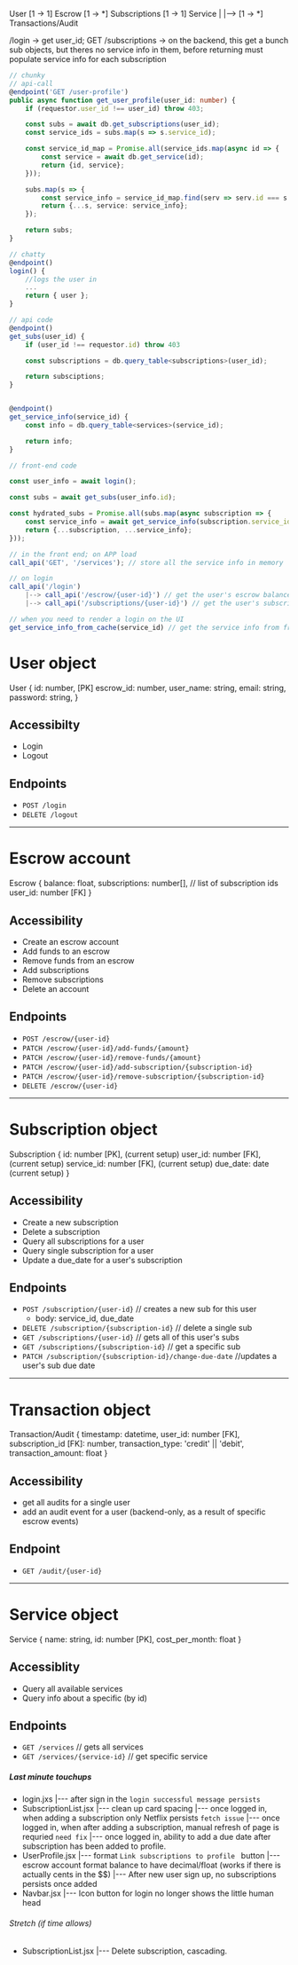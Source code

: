 User [1 -> 1] Escrow [1 -> *] Subscriptions [1 -> 1] Service
|
|--> [1 -> *] Transactions/Audit

/login
-> get user_id; GET /subscriptions
-> on the backend, this get a bunch sub objects, but theres no service info in them, before returning must populate service info for each subscription

```ts
// chunky
// api-call
@endpoint('GET /user-profile')
public async function get_user_profile(user_id: number) {
    if (requestor.user_id !== user_id) throw 403;

    const subs = await db.get_subscriptions(user_id);
    const service_ids = subs.map(s => s.service_id);

    const service_id_map = Promise.all(service_ids.map(async id => {
        const service = await db.get_service(id);
        return {id, service};
    }));

    subs.map(s => {
        const service_info = service_id_map.find(serv => serv.id === s.service_id);
        return {...s, service: service_info};
    });

    return subs;
}
```

```ts
// chatty
@endpoint()
login() {
    //logs the user in
    ...
    return { user };
}

// api code
@endpoint()
get_subs(user_id) {
    if (user_id !== requestor.id) throw 403

    const subscriptions = db.query_table<subscriptions>(user_id);

    return subsciptions;
}


@endpoint()
get_service_info(service_id) {
    const info = db.query_table<services>(service_id);

    return info;
}

// front-end code

const user_info = await login();

const subs = await get_subs(user_info.id);

const hydrated_subs = Promise.all(subs.map(async subscription => {
    const service_info = await get_service_info(subscription.service_id);
    return {...subscription, ...service_info};
}));

```

```ts
// in the front end; on APP load
call_api('GET', '/services'); // store all the service info in memory

// on login
call_api('/login')
    |--> call_api('/escrow/{user-id}') // get the user's escrow balance && put it memory
    |--> call_api('/subscriptions/{user-id}') // get the user's subscriptions && put them in memory

// when you need to render a login on the UI
get_service_info_from_cache(service_id) // get the service info from front end memory (cache)

```

# User object

User {
id: number, [PK]
escrow_id: number,
user_name: string,
email: string,
password: string,
}

## Accessibilty

- Login
- Logout

## Endpoints

- `POST /login`
- `DELETE /logout`

---

# Escrow account

Escrow {
balance: float,
subscriptions: number[], // list of subscription ids
user_id: number [FK]
}

## Accessibility

- Create an escrow account
- Add funds to an escrow
- Remove funds from an escrow
- Add subscriptions
- Remove subscriptions
- Delete an account

## Endpoints

- `POST /escrow/{user-id}`
- `PATCH /escrow/{user-id}/add-funds/{amount}`
- `PATCH /escrow/{user-id}/remove-funds/{amount}`
- `PATCH /escrow/{user-id}/add-subscription/{subscription-id}`
- `PATCH /escrow/{user-id}/remove-subscription/{subscription-id}`
- `DELETE /escrow/{user-id}`

---

# Subscription object

Subscription {
id: number [PK], (current setup)
user_id: number [FK], (current setup)
service_id: number [FK], (current setup)
due_date: date (current setup)
}

## Accessibility

- Create a new subscription
- Delete a subscription
- Query all subscriptions for a user
- Query single subscription for a user
- Update a due_date for a user's subscription

## Endpoints

- `POST /subscription/{user-id}` // creates a new sub for this user
  - body: service_id, due_date
- `DELETE /subscription/{subscription-id}` // delete a single sub
- `GET /subscriptions/{user-id}` // gets all of this user's subs
- `GET /subscriptions/{subscription-id}` // get a specific sub
- `PATCH /subscription/{subscription-id}/change-due-date` //updates a user's sub due date

---

# Transaction object

Transaction/Audit {
timestamp: datetime,
user_id: number [FK],
subscription_id [FK]: number,
transaction_type: 'credit' || 'debit',
transaction_amount: float
}

## Accessibility

- get all audits for a single user
- add an audit event for a user (backend-only, as a result of specific escrow events)

## Endpoint

- `GET /audit/{user-id}`

---

# Service object

Service {
name: string,
id: number [PK],
cost_per_month: float
}

## Accessiblity

- Query all available services
- Query info about a specific (by id)

## Endpoints

- `GET /services` // gets all services
- `GET /services/{service-id}` // get specific service


##### Last minute touchups
- login.jxs
    |--- after sign in the `login successful message persists`
- SubscriptionList.jsx
    |--- clean up card spacing
    |--- once logged in, when adding a subscription only Netflix persists `fetch issue`
    |--- once logged in, when after adding a subscription, manual refresh of page is requried `need fix`
    |--- once logged in, ability to add a due date after subscription has been added to profile. 
- UserProfile.jsx 
    |--- format `Link subscriptions to profile ` button
    |--- escrow account format balance to have decimal/float (works if there is actually cents in the $$)
    |--- After new user sign up, no subscriptions persists once added 
- Navbar.jsx
    |--- Icon button for login no longer shows the little human head


###### Stretch (if time allows)
- SubscriptionList.jsx
    |--- Delete subscription, cascading. 


